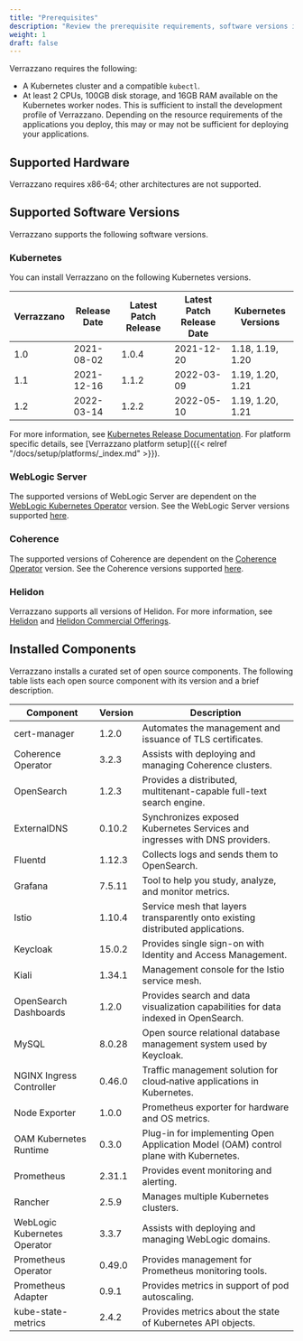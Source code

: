 ```yaml
---
title: "Prerequisites"
description: "Review the prerequisite requirements, software versions installed and supported by Verrazzano"
weight: 1
draft: false
---
```



Verrazzano requires the following:
- A Kubernetes cluster and a compatible `kubectl`.
- At least 2 CPUs, 100GB disk storage, and 16GB RAM available on the Kubernetes worker nodes.  This is sufficient to install the development profile
  of Verrazzano.  Depending on the resource requirements of the applications you deploy, this may or may not be sufficient for deploying your
  applications.

## Supported Hardware
Verrazzano requires x86-64; other architectures are not supported.

## Supported Software Versions
Verrazzano supports the following software versions.

### Kubernetes
You can install Verrazzano on the following Kubernetes versions.

| Verrazzano | Release Date | Latest Patch Release | Latest Patch Release Date | Kubernetes Versions |
|------------|--------------|----------------------|---------------------------|---------------------|
| 1.0        | 2021-08-02   | 1.0.4                | 2021-12-20                | 1.18, 1.19, 1.20    |
| 1.1        | 2021-12-16   | 1.1.2                | 2022-03-09                | 1.19, 1.20, 1.21    |
| 1.2        | 2022-03-14   | 1.2.2                | 2022-05-10                | 1.19, 1.20, 1.21    |

For more information, see [Kubernetes Release Documentation](https://kubernetes.io/releases/).
For platform specific details, see [Verrazzano platform setup]({{< relref "/docs/setup/platforms/_index.md" >}}).

### WebLogic Server
The supported versions of WebLogic Server are dependent on the [WebLogic Kubernetes Operator](https://oracle.github.io/weblogic-kubernetes-operator/) version.
See the WebLogic Server versions supported [here](https://oracle.github.io/weblogic-kubernetes-operator/userguide/prerequisites/introduction/).


### Coherence
The supported versions of Coherence are dependent on the [Coherence Operator](https://oracle.github.io/coherence-operator/docs/latest/#/about/01_overview) version.
See the Coherence versions supported [here](https://oracle.github.io/coherence-operator/docs/latest/#/docs/installation/01_installation).

### Helidon
Verrazzano supports all versions of Helidon.  For more information, see [Helidon](https://helidon.io) and
 [Helidon Commercial Offerings](https://support.oracle.com/knowledge/Middleware/2645279_1.html).

## Installed Components
Verrazzano installs a curated set of open source components.  The following table lists each open source
component with its version and a brief description.

| Component                    | Version | Description                                                                          |
|------------------------------|---------|--------------------------------------------------------------------------------------|
| cert-manager                 | 1.2.0   | Automates the management and issuance of TLS certificates.                           |
| Coherence Operator           | 3.2.3   | Assists with deploying and managing Coherence clusters.                              |
| OpenSearch                   | 1.2.3   | Provides a distributed, multitenant-capable full-text search engine.                 |
| ExternalDNS                  | 0.10.2  | Synchronizes exposed Kubernetes Services and ingresses with DNS providers.           |
| Fluentd                      | 1.12.3  | Collects logs and sends them to OpenSearch.                                          |
| Grafana                      | 7.5.11  | Tool to help you study, analyze, and monitor metrics.                                |
| Istio                        | 1.10.4  | Service mesh that layers transparently onto existing distributed applications.       |
| Keycloak                     | 15.0.2  | Provides single sign-on with Identity and Access Management.                         |
| Kiali                        | 1.34.1  | Management console for the Istio service mesh.                                       |
| OpenSearch Dashboards        | 1.2.0   | Provides search and data visualization capabilities for data indexed in OpenSearch.  |
| MySQL                        | 8.0.28  | Open source relational database management system used by Keycloak.                  |
| NGINX Ingress Controller     | 0.46.0  | Traffic management solution for cloud‑native applications in Kubernetes.             |
| Node Exporter                | 1.0.0   | Prometheus exporter for hardware and OS metrics.                                     |
| OAM Kubernetes Runtime       | 0.3.0   | Plug-in for implementing Open Application Model (OAM) control plane with Kubernetes. |
| Prometheus                   | 2.31.1  | Provides event monitoring and alerting.                                              |
| Rancher                      | 2.5.9   | Manages multiple Kubernetes clusters.                                                |
| WebLogic Kubernetes Operator | 3.3.7   | Assists with deploying and managing WebLogic domains.                                |
| Prometheus Operator          | 0.49.0  | Provides management for Prometheus monitoring tools.                                 |
| Prometheus Adapter           | 0.9.1   | Provides metrics in support of pod autoscaling.                                      |
| kube-state-metrics           | 2.4.2   | Provides metrics about the state of Kubernetes API objects.                          |

